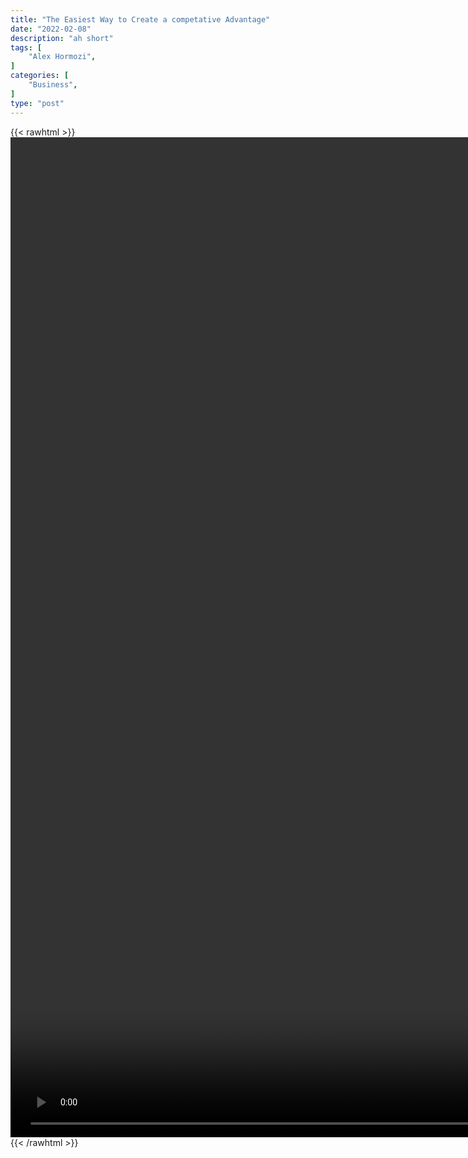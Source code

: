 ```yaml
---
title: "The Easiest Way to Create a competative Advantage"
date: "2022-02-08"
description: "ah short"
tags: [
    "Alex Hormozi",
]
categories: [
    "Business",
]
type: "post"
---
```

{{< rawhtml >}}
    <video style="height:40vh;width:auto" overflow="hidden" controls>
        <source src="https://clips.dev00ps.com/Alex%20Hormozi/The%20EASIEST%20way%20to%20create%20a%20Competitive%20Advantage%20For%20Your%20Business.mp4" type="video/mp4"> 
    </video>
{{< /rawhtml >}}